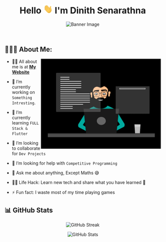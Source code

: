 <h1 align="center">Hello <img src="https://raw.githubusercontent.com/ABSphreak/ABSphreak/master/gifs/Hi.gif" width="30px" height="30px"> I'm Dinith Senarathna</h1>

<p align="center">
  <img src="https://user-images.githubusercontent.com/74038190/225813708-98b745f2-7d22-48cf-9150-083f1b00d6c9.gif" alt="Banner Image">
</p>

<div>
<a href="https://github.com/DinithSenarathna"><img src="https://komarev.com/ghpvc/?username=DinithSenarathna&style=flat-square&color=blue" alt=""/></a>
</div>

## 👨🏻‍💻 About Me:

<img  src="./thoughtworks-gif_dribbble.gif" height="290px" align="right" />

- 🙋‍♂️ All about me is at **[My Website](#)**

- 🔭 I’m currently working on `Something Intresting`.

- 🌱 I’m currently learning `FULL Stack & Flutter`

- 👯 I’m looking to collaborate for `Dev Projects`

- 🤔 I’m looking for help with `Competitive Programming`

- 💬 Ask me about anything, Except Maths :sweat_smile:

- 👨‍💻 Life Hack: Learn new tech and share what you have learned :tada:

- ⚡ Fun fact: I waste most of my time playing games

## 📊 GitHub Stats  
<p align="center">
  <img src="https://github-readme-streak-stats.herokuapp.com/?user=DinithSenarathna&theme=tokyonight" alt="GitHub Streak" />
</p>
<p align="center">
  <img src="https://github-readme-stats.vercel.app/api?username=DinithSenarathna&show_icons=true&theme=tokyonight" alt="GitHub Stats" />
</p>
